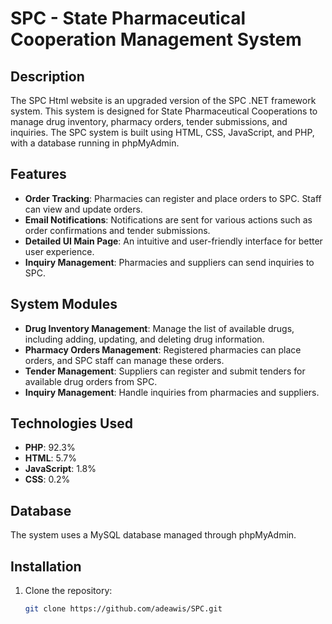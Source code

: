 # SPC - State Pharmaceutical Cooperation Management System

## Description
The SPC Html website is an upgraded version of the SPC .NET framework system. This system is designed for State Pharmaceutical Cooperations to manage drug inventory, pharmacy orders, tender submissions, and inquiries. The SPC system is built using HTML, CSS, JavaScript, and PHP, with a database running in phpMyAdmin.

## Features
- **Order Tracking**: Pharmacies can register and place orders to SPC. Staff can view and update orders.
- **Email Notifications**: Notifications are sent for various actions such as order confirmations and tender submissions.
- **Detailed UI Main Page**: An intuitive and user-friendly interface for better user experience.
- **Inquiry Management**: Pharmacies and suppliers can send inquiries to SPC.

## System Modules
- **Drug Inventory Management**: Manage the list of available drugs, including adding, updating, and deleting drug information.
- **Pharmacy Orders Management**: Registered pharmacies can place orders, and SPC staff can manage these orders.
- **Tender Management**: Suppliers can register and submit tenders for available drug orders from SPC.
- **Inquiry Management**: Handle inquiries from pharmacies and suppliers.

## Technologies Used
- **PHP**: 92.3%
- **HTML**: 5.7%
- **JavaScript**: 1.8%
- **CSS**: 0.2%

## Database
The system uses a MySQL database managed through phpMyAdmin.

## Installation
1. Clone the repository:
   ```bash
   git clone https://github.com/adeawis/SPC.git
